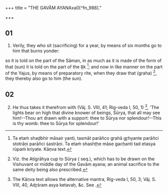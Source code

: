 +++
title = "THE GAVÂM AYANAxa0[^fn_988]."

+++


## 01
1. Verily, they who sit (sacrificing) for a year, by means of six months go to him that burns yonder:

so it is told on the part of the Sāman, in as much as it is made of the form of that (sun) it is told on the part of the R̥k [^fn_989]; and now in like manner on the part of the Yajus, by means of preparatory rite, when they draw that (graha) [^fn_990], they thereby also go to him (the sun).

[^fn_989]: Ta etaṁ shaḍbhir māsair yanti, tasmāt parāñco grahā gr̥hyante parāñci stotrāṇi parāñci śastrāṇi. Ta etaṁ shashṭḥe māse gacḥanti tad etasya rūpaṁ kriyate. Kāṇva text.

[^fn_990]: Viz. the Atigrāhya cup to Sūrya ( seq.), which has  to be drawn on the Vishuvant or middle day of the Gavām ayana; an animal sacrifice to the same deity being also prescribed.

## 02
2. He thus takes it therefrom with (Vāj. S. VIII, 41; Rig-veda I, 50, 1) [^fn_991], 'The lights bear on high that divine knower of beings, Sūrya, that all may see him!--Thou art drawn with a support: thee to Sūrya nor splendour!--This is thy womb: thee to Sūrya for splendour!'

[^fn_991]: The Kāṇva text allows the alternative mantra, Rig-veda I, 50, 3; Vāj. S. VIII, 40, Adr̥śram asya ketavaḥ, &c. See .

